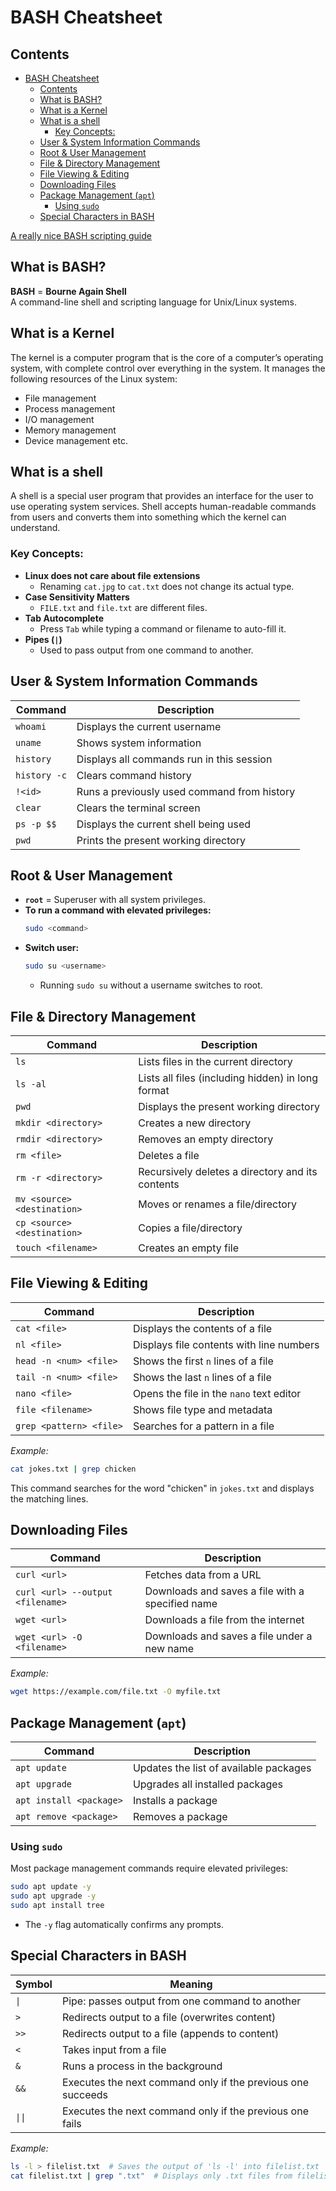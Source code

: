 # BASH Cheatsheet

## Contents
- [BASH Cheatsheet](#bash-cheatsheet)
  - [Contents](#contents)
  - [What is BASH?](#what-is-bash)
  - [What is a Kernel](#what-is-a-kernel)
  - [What is a shell](#what-is-a-shell)
    - [Key Concepts:](#key-concepts)
  - [User \& System Information Commands](#user--system-information-commands)
  - [Root \& User Management](#root--user-management)
  - [File \& Directory Management](#file--directory-management)
  - [File Viewing \& Editing](#file-viewing--editing)
  - [Downloading Files](#downloading-files)
  - [Package Management (`apt`)](#package-management-apt)
    - [Using `sudo`](#using-sudo)
  - [Special Characters in BASH](#special-characters-in-bash)

[A really nice BASH scripting guide](https://tldp.org/HOWTO/Bash-Prog-Intro-HOWTO.html#toc6)

## What is BASH?

**BASH** = **Bourne Again Shell**  
A command-line shell and scripting language for Unix/Linux systems.

## What is a Kernel
  The kernel is a computer program that is the core of a computer’s operating system, with complete control over everything in the system. It manages the following resources of the Linux system:

  - File management
  - Process management
  - I/O management
  - Memory management
  - Device management etc.

## What is a shell
  A shell is a special user program that provides an interface for the user to use operating system services. Shell accepts human-readable commands from users and converts them into something which the kernel can understand.

### Key Concepts:
- **Linux does not care about file extensions**  
  - Renaming `cat.jpg` to `cat.txt` does not change its actual type.
- **Case Sensitivity Matters**  
  - `FILE.txt` and `file.txt` are different files.
- **Tab Autocomplete**  
  - Press `Tab` while typing a command or filename to auto-fill it.
- **Pipes (`|`)**  
  - Used to pass output from one command to another.

## User & System Information Commands

| Command       | Description                                       |
|--------------|---------------------------------------------------|
| `whoami`      | Displays the current username                     |
| `uname`       | Shows system information                          |
| `history`     | Displays all commands run in this session         |
| `history -c`  | Clears command history                            |
| `!<id>`       | Runs a previously used command from history       |
| `clear`       | Clears the terminal screen                        |
| `ps -p $$`    | Displays the current shell being used             |
| `pwd`         | Prints the present working directory              |

## Root & User Management

- **`root`** = Superuser with all system privileges.
- **To run a command with elevated privileges:**  
  ```bash
  sudo <command>
  ```
- **Switch user:**  
  ```bash
  sudo su <username>
  ```
  - Running `sudo su` without a username switches to root.

## File & Directory Management

| Command                    | Description                                                       |
|----------------------------|-------------------------------------------------------------------|
| `ls`                       | Lists files in the current directory                              |
| `ls -al`                   | Lists all files (including hidden) in long format                |
| `pwd`                      | Displays the present working directory                            |
| `mkdir <directory>`        | Creates a new directory                                          |
| `rmdir <directory>`        | Removes an empty directory                                       |
| `rm <file>`                | Deletes a file                                                  |
| `rm -r <directory>`        | Recursively deletes a directory and its contents                |
| `mv <source> <destination>`| Moves or renames a file/directory                               |
| `cp <source> <destination>`| Copies a file/directory                                         |
| `touch <filename>`         | Creates an empty file                                           |

## File Viewing & Editing

| Command                          | Description                                               |
|----------------------------------|-----------------------------------------------------------|
| `cat <file>`                     | Displays the contents of a file                           |
| `nl <file>`                      | Displays file contents with line numbers                  |
| `head -n <num> <file>`           | Shows the first `n` lines of a file                       |
| `tail -n <num> <file>`           | Shows the last `n` lines of a file                        |
| `nano <file>`                    | Opens the file in the `nano` text editor                  |
| `file <filename>`                | Shows file type and metadata                              |
| `grep <pattern> <file>`          | Searches for a pattern in a file                          |

_Example:_  
```bash
cat jokes.txt | grep chicken
```
This command searches for the word "chicken" in `jokes.txt` and displays the matching lines.

## Downloading Files

| Command                              | Description                                                |
|--------------------------------------|------------------------------------------------------------|
| `curl <url>`                         | Fetches data from a URL                                    |
| `curl <url> --output <filename>`     | Downloads and saves a file with a specified name           |
| `wget <url>`                         | Downloads a file from the internet                         |
| `wget <url> -O <filename>`           | Downloads and saves a file under a new name                |

_Example:_  
```bash
wget https://example.com/file.txt -O myfile.txt
```

## Package Management (`apt`)

| Command                        | Description                                           |
|--------------------------------|-------------------------------------------------------|
| `apt update`                   | Updates the list of available packages              |
| `apt upgrade`                  | Upgrades all installed packages                      |
| `apt install <package>`        | Installs a package                                   |
| `apt remove <package>`         | Removes a package                                   |

### Using `sudo`
Most package management commands require elevated privileges:
```bash
sudo apt update -y
sudo apt upgrade -y
sudo apt install tree
```
- The `-y` flag automatically confirms any prompts.

## Special Characters in BASH

| Symbol    | Meaning                                                        |
|-----------|----------------------------------------------------------------|
| `\|`      | Pipe: passes output from one command to another                |
| `>`       | Redirects output to a file (overwrites content)                |
| `>>`      | Redirects output to a file (appends to content)                |
| `<`       | Takes input from a file                                        |
| `&`       | Runs a process in the background                               |
| `&&`      | Executes the next command only if the previous one succeeds    |
| `\|\|`     | Executes the next command only if the previous one fails       |

_Example:_  
```bash
ls -l > filelist.txt  # Saves the output of 'ls -l' into filelist.txt
cat filelist.txt | grep ".txt"  # Displays only .txt files from filelist.txt
```

